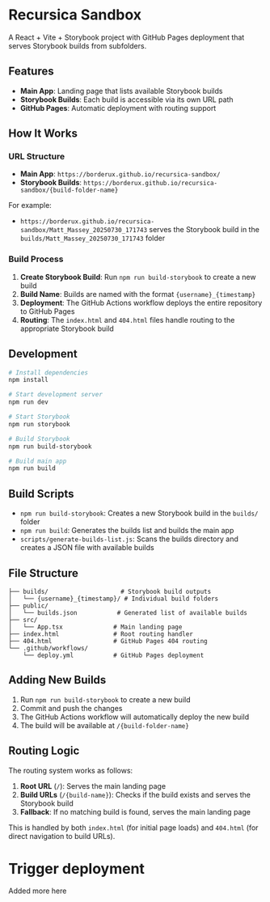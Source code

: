 # Recursica Sandbox

A React + Vite + Storybook project with GitHub Pages deployment that serves Storybook builds from subfolders.

## Features

- **Main App**: Landing page that lists available Storybook builds
- **Storybook Builds**: Each build is accessible via its own URL path
- **GitHub Pages**: Automatic deployment with routing support

## How It Works

### URL Structure

- **Main App**: `https://borderux.github.io/recursica-sandbox/`
- **Storybook Builds**: `https://borderux.github.io/recursica-sandbox/{build-folder-name}`

For example:
- `https://borderux.github.io/recursica-sandbox/Matt_Massey_20250730_171743` serves the Storybook build in the `builds/Matt_Massey_20250730_171743` folder

### Build Process

1. **Create Storybook Build**: Run `npm run build-storybook` to create a new build
2. **Build Name**: Builds are named with the format `{username}_{timestamp}`
3. **Deployment**: The GitHub Actions workflow deploys the entire repository to GitHub Pages
4. **Routing**: The `index.html` and `404.html` files handle routing to the appropriate Storybook build

## Development

```bash
# Install dependencies
npm install

# Start development server
npm run dev

# Start Storybook
npm run storybook

# Build Storybook
npm run build-storybook

# Build main app
npm run build
```

## Build Scripts

- `npm run build-storybook`: Creates a new Storybook build in the `builds/` folder
- `npm run build`: Generates the builds list and builds the main app
- `scripts/generate-builds-list.js`: Scans the builds directory and creates a JSON file with available builds

## File Structure

```
├── builds/                    # Storybook build outputs
│   └── {username}_{timestamp}/ # Individual build folders
├── public/
│   └── builds.json           # Generated list of available builds
├── src/
│   └── App.tsx              # Main landing page
├── index.html               # Root routing handler
├── 404.html                 # GitHub Pages 404 routing
└── .github/workflows/
    └── deploy.yml           # GitHub Pages deployment
```

## Adding New Builds

1. Run `npm run build-storybook` to create a new build
2. Commit and push the changes
3. The GitHub Actions workflow will automatically deploy the new build
4. The build will be available at `/{build-folder-name}`

## Routing Logic

The routing system works as follows:

1. **Root URL** (`/`): Serves the main landing page
2. **Build URLs** (`/{build-name}`): Checks if the build exists and serves the Storybook build
3. **Fallback**: If no matching build is found, serves the main landing page

This is handled by both `index.html` (for initial page loads) and `404.html` (for direct navigation to build URLs).
# Trigger deployment

Added more here